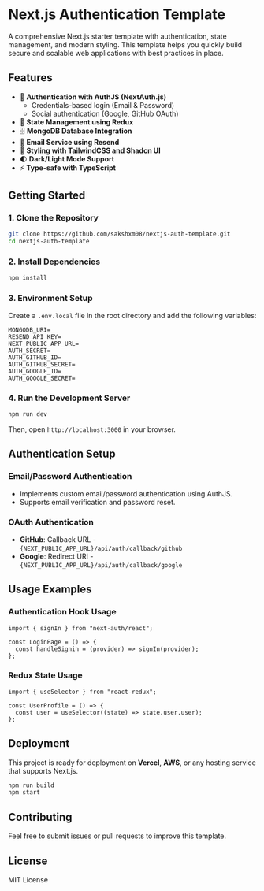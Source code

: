# Next.js Authentication Template

A comprehensive Next.js starter template with authentication, state management, and modern styling. This template helps you quickly build secure and scalable web applications with best practices in place.

## Features

- 🔐 **Authentication with AuthJS (NextAuth.js)**
  - Credentials-based login (Email & Password)
  - Social authentication (Google, GitHub OAuth)
- 🔄 **State Management using Redux**
- 🗄️ **MongoDB Database Integration**
- 📧 **Email Service using Resend**
- 💅 **Styling with TailwindCSS and Shadcn UI**
- 🌓 **Dark/Light Mode Support**
- ⚡ **Type-safe with TypeScript**

## Getting Started

### 1. Clone the Repository

```sh
git clone https://github.com/sakshxm08/nextjs-auth-template.git
cd nextjs-auth-template
```

### 2. Install Dependencies

```sh
npm install
```

### 3. Environment Setup

Create a `.env.local` file in the root directory and add the following variables:

```env
MONGODB_URI=
RESEND_API_KEY=
NEXT_PUBLIC_APP_URL=
AUTH_SECRET=
AUTH_GITHUB_ID=
AUTH_GITHUB_SECRET=
AUTH_GOOGLE_ID=
AUTH_GOOGLE_SECRET=
```

### 4. Run the Development Server

```sh
npm run dev
```

Then, open `http://localhost:3000` in your browser.

## Authentication Setup

### Email/Password Authentication

- Implements custom email/password authentication using AuthJS.
- Supports email verification and password reset.

### OAuth Authentication

- **GitHub**: Callback URL - `{NEXT_PUBLIC_APP_URL}/api/auth/callback/github`
- **Google**: Redirect URI - `{NEXT_PUBLIC_APP_URL}/api/auth/callback/google`

## Usage Examples

### Authentication Hook Usage

```tsx
import { signIn } from "next-auth/react";

const LoginPage = () => {
  const handleSignin = (provider) => signIn(provider);
};
```

### Redux State Usage

```tsx
import { useSelector } from "react-redux";

const UserProfile = () => {
  const user = useSelector((state) => state.user.user);
};
```

## Deployment

This project is ready for deployment on **Vercel**, **AWS**, or any hosting service that supports Next.js.

```sh
npm run build
npm start
```

## Contributing

Feel free to submit issues or pull requests to improve this template.

## License

MIT License

